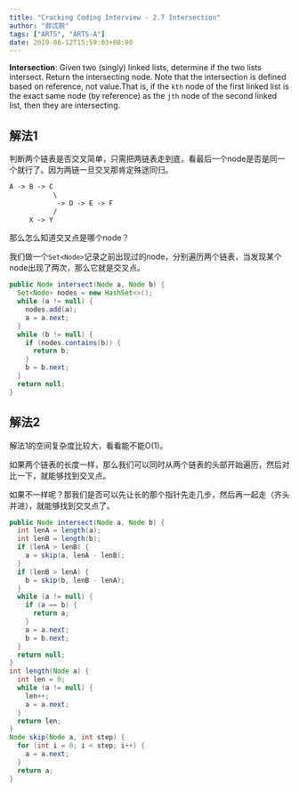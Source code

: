 ```yaml
---
title: "Cracking Coding Interview - 2.7 Intersection"
author: "颇忒脱"
tags: ["ARTS", "ARTS-A"]
date: 2019-08-12T15:59:03+08:00
---
```


<!--more-->

**Intersection**: Given two (singly) linked lists, determine if the two lists intersect. Return the inter­secting node. Note that the intersection is defined based on reference, not value.That is, if the `kth` node of the first linked list is the exact same node (by reference) as the `jth` node of the second linked list, then they are intersecting.

## 解法1

判断两个链表是否交叉简单，只需把两链表走到底，看最后一个node是否是同一个就行了。因为两链一旦交叉那肯定殊途同归。

```txt
A -> B -> C
           \
            -> D -> E -> F
           /
     X -> Y
```

那么怎么知道交叉点是哪个node？

我们做一个`Set<Node>`记录之前出现过的node，分别遍历两个链表，当发现某个node出现了两次，那么它就是交叉点。

```java
public Node intersect(Node a, Node b) {
  Set<Node> nodes = new HashSet<>();
  while (a != null) {
    nodes.add(a);
    a = a.next;
  }
  while (b != null) {
    if (nodes.contains(b)) {
      return b;
    }
    b = b.next;
  }
  return null;
}
```

## 解法2

解法1的空间复杂度比较大，看看能不能O(1)。

如果两个链表的长度一样，那么我们可以同时从两个链表的头部开始遍历，然后对比一下，就能够找到交叉点。

如果不一样呢？那我们是否可以先让长的那个指针先走几步，然后再一起走（齐头并进），就能够找到交叉点了。

```java
public Node intersect(Node a, Node b) {
  int lenA = length(a);
  int lenB = length(b);
  if (lenA > lenB) {
    a = skip(a, lenA - lenB);
  }
  if (lenB > lenA) {
    b = skip(b, lenB - lenA);
  }
  while (a != null) {
    if (a == b) {
      return a;
    }
    a = a.next;
    b = b.next;
  }
  return null;
}
int length(Node a) {
  int len = 0;
  while (a != null) {
    len++;
    a = a.next;
  }
  return len;
}
Node skip(Node a, int step) {
  for (int i = 0; i < step; i++) {
    a = a.next;
  }
  return a;
}
```

